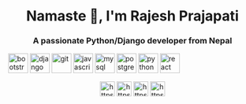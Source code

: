 <h1 align="center">Namaste 👋, I'm Rajesh Prajapati</h1>
<h3 align="center">A passionate Python/Django developer from Nepal</h3>

<p align="left"><img src="https://devicons.github.io/devicon/devicon.git/icons/bootstrap/bootstrap-plain.svg" alt="bootstrap" width="40" height="40"/> <img src="https://devicons.github.io/devicon/devicon.git/icons/django/django-original.svg" alt="django" width="40" height="40"/> <img src="https://www.vectorlogo.zone/logos/git-scm/git-scm-icon.svg" alt="git" width="40" height="40"/> <img src="https://devicons.github.io/devicon/devicon.git/icons/javascript/javascript-original.svg" alt="javascript" width="40" height="40"/> <img src="https://devicons.github.io/devicon/devicon.git/icons/mysql/mysql-original-wordmark.svg" alt="mysql" width="40" height="40"/> <img src="https://devicons.github.io/devicon/devicon.git/icons/postgresql/postgresql-original-wordmark.svg" alt="postgresql" width="40" height="40"/> <img src="https://devicons.github.io/devicon/devicon.git/icons/python/python-original.svg" alt="python" width="40" height="40"/> <img src="https://devicons.github.io/devicon/devicon.git/icons/react/react-original-wordmark.svg" alt="react" width="40" height="40"/></p><p align="center">
<a href="https://twitter.com/https://twitter.com/raazesh_p" target="blank"><img align="center" src="https://cdn.jsdelivr.net/npm/simple-icons@3.0.1/icons/twitter.svg" alt="https://twitter.com/raazesh_p" height="30" width="30" /></a>
<a href="https://linkedin.com/in/https://www.linkedin.com/in/raazesh-prajapati-736775193/" target="blank"><img align="center" src="https://cdn.jsdelivr.net/npm/simple-icons@3.0.1/icons/linkedin.svg" alt="https://www.linkedin.com/in/raazesh-prajapati-736775193/" height="30" width="30" /></a>
<a href="https://stackoverflow.com/users/https://stackoverflow.com/users/11630502/raazesh-prajapati" target="blank"><img align="center" src="https://cdn.jsdelivr.net/npm/simple-icons@3.0.1/icons/stackoverflow.svg" alt="https://stackoverflow.com/users/11630502/raazesh-prajapati" height="30" width="30" /></a>
<a href="https://instagram.com/https://www.instagram.com/raazesh_p/" target="blank"><img align="center" src="https://cdn.jsdelivr.net/npm/simple-icons@3.0.1/icons/instagram.svg" alt="https://www.instagram.com/raazesh_p/" height="30" width="30" /></a>
</p>
